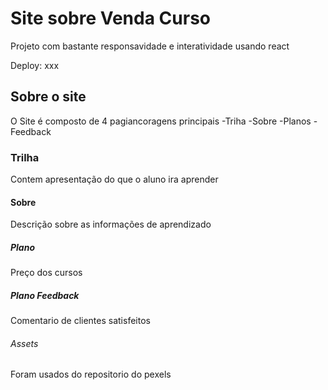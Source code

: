 # Site sobre Venda Curso

Projeto com bastante responsavidade e interatividade usando react

Deploy: xxx

## Sobre o site

O Site é composto de 4 pagiancoragens principais
-Triha
-Sobre
-Planos
-Feedback

### Trilha

Contem apresentação do que o aluno ira aprender

#### Sobre

Descrição sobre as informações de aprendizado

##### Plano

Preço dos cursos

##### Plano Feedback

Comentario de clientes satisfeitos

###### Assets

Foram usados do repositorio do pexels